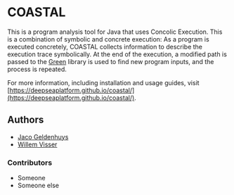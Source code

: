 # COASTAL

This is a program analysis tool for Java that uses Concolic Execution.
This is a combination of symbolic and concrete execution:
As a program is executed concretely, COASTAL collects information to describe the execution trace symbolically.
At the end of the execution, a modified path is passed to the [Green](http://www.green.green) library is used to find new program inputs,
and the process is repeated.

For more information, including installation and usage guides, visit [https://deepseaplatform.github.io/coastal/](https://deepseaplatform.github.io/coastal/).

## Authors

  * [Jaco Geldenhuys](mailto://geld@sun.ac.za)
  * [Willem Visser](mailto://wvisser@sun.ac.za)

### Contributors

  * Someone
  * Someone else
